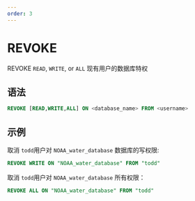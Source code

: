 ```yaml
---
order: 3
---
```


# REVOKE

REVOKE `READ`, `WRITE`, or `ALL` 现有用户的数据库特权

## 语法

```sql
REVOKE [READ,WRITE,ALL] ON <database_name> FROM <username>
```

## 示例

取消 `todd`用户对 `NOAA_water_database` 数据库的写权限:

```sql
REVOKE WRITE ON "NOAA_water_database" FROM "todd"
```

取消 `todd`用户对 `NOAA_water_database` 所有权限：

```sql
REVOKE ALL ON "NOAA_water_database" FROM "todd"
```